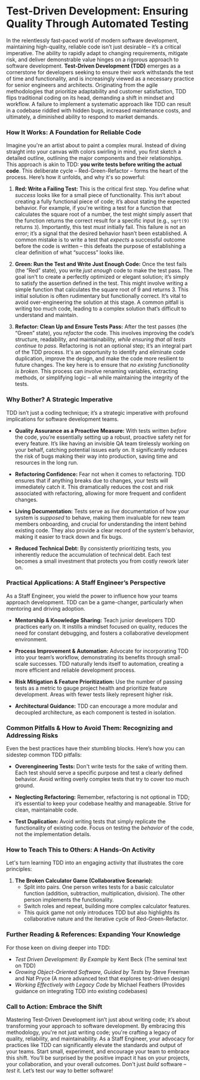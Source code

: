# Test-Driven Development: Ensuring Quality Through Automated Testing

In the relentlessly fast-paced world of modern software development, maintaining high-quality, reliable code isn’t just desirable – it’s a critical imperative. The ability to rapidly adapt to changing requirements, mitigate risk, and deliver demonstrable value hinges on a rigorous approach to software development. **Test-Driven Development (TDD)** emerges as a cornerstone for developers seeking to ensure their work withstands the test of time and functionality, and is increasingly viewed as a necessary practice for senior engineers and architects. Originating from the agile methodologies that prioritize adaptability and customer satisfaction, TDD flips traditional coding on its head, demanding a shift in mindset and workflow. A failure to implement a systematic approach like TDD can result in a codebase riddled with hidden bugs, increased maintenance costs, and ultimately, a diminished ability to respond to market demands.

### How It Works: A Foundation for Reliable Code

Imagine you're an artist about to paint a complex mural. Instead of diving straight into your canvas with colors swirling in mind, you first sketch a detailed outline, outlining the major components and their relationships. This approach is akin to TDD: **you write tests before writing the actual code**. This deliberate cycle – Red-Green-Refactor – forms the heart of the process. Here’s how it unfolds, and why it's so powerful:

1. **Red: Write a Failing Test:** This is the critical first step. You define what _success_ looks like for a small piece of functionality. This isn’t about creating a fully functional piece of code; it’s about stating the expected behavior. For example, if you're writing a test for a function that calculates the square root of a number, the test might simply assert that the function returns the correct result for a specific input (e.g., `sqrt(9)` returns `3`). Importantly, this test _must_ initially fail. This failure is not an error; it’s a signal that the desired behavior hasn’t been established. A common mistake is to write a test that _expects_ a successful outcome before the code is written – this defeats the purpose of establishing a clear definition of what “success” looks like.

2. **Green: Run the Test and Write Just Enough Code:** Once the test fails (the “Red” state), you write _just enough_ code to make the test pass. The goal isn't to create a perfectly optimized or elegant solution; it’s simply to satisfy the assertion defined in the test. This might involve writing a simple function that calculates the square root of 9 and returns 3. This initial solution is often rudimentary but functionally correct. It’s vital to avoid over-engineering the solution at this stage. A common pitfall is writing too much code, leading to a complex solution that’s difficult to understand and maintain.

3. **Refactor: Clean Up and Ensure Tests Pass:** After the test passes (the “Green” state), you _refactor_ the code. This involves improving the code’s structure, readability, and maintainability, _while ensuring that all tests continue to pass_. Refactoring is not an optional step; it’s an integral part of the TDD process. It's an opportunity to identify and eliminate code duplication, improve the design, and make the code more resilient to future changes. The key here is to ensure that _no existing functionality is broken_. This process can involve renaming variables, extracting methods, or simplifying logic – all while maintaining the integrity of the tests.

### Why Bother? A Strategic Imperative

TDD isn’t just a coding technique; it’s a strategic imperative with profound implications for software development teams.

- **Quality Assurance as a Proactive Measure:** With tests written _before_ the code, you’re essentially setting up a robust, proactive safety net for every feature. It’s like having an invisible QA team tirelessly working on your behalf, catching potential issues early on. It significantly reduces the risk of bugs making their way into production, saving time and resources in the long run.

- **Refactoring Confidence:** Fear not when it comes to refactoring. TDD ensures that if anything breaks due to changes, your tests will immediately catch it. This dramatically reduces the cost and risk associated with refactoring, allowing for more frequent and confident changes.

- **Living Documentation:** Tests serve as _live_ documentation of how your system is _supposed_ to behave, making them invaluable for new team members onboarding, and crucial for understanding the intent behind existing code. They also provide a clear record of the system's behavior, making it easier to track down and fix bugs.

- **Reduced Technical Debt:** By consistently prioritizing tests, you inherently reduce the accumulation of technical debt. Each test becomes a small investment that protects you from costly rework later on.

### Practical Applications: A Staff Engineer’s Perspective

As a Staff Engineer, you wield the power to influence how your teams approach development. TDD can be a game-changer, particularly when mentoring and driving adoption.

- **Mentorship & Knowledge Sharing:** Teach junior developers TDD practices early on. It instills a mindset focused on quality, reduces the need for constant debugging, and fosters a collaborative development environment.

- **Process Improvement & Automation:** Advocate for incorporating TDD into your team’s workflow, demonstrating its benefits through small-scale successes. TDD naturally lends itself to automation, creating a more efficient and reliable development process.

- **Risk Mitigation & Feature Prioritization:** Use the number of passing tests as a metric to gauge project health and prioritize feature development. Areas with fewer tests likely represent higher risk.

- **Architectural Guidance:** TDD can encourage a more modular and decoupled architecture, as each component is tested in isolation.

### Common Pitfalls & How to Avoid Them: Recognizing and Addressing Risks

Even the best practices have their stumbling blocks. Here’s how you can sidestep common TDD pitfalls:

- **Overengineering Tests:** Don't write tests for the sake of writing them. Each test should serve a specific purpose and test a clearly defined behavior. Avoid writing overly complex tests that try to cover too much ground.

- **Neglecting Refactoring:** Remember, refactoring is not optional in TDD; it’s essential to keep your codebase healthy and manageable. Strive for clean, maintainable code.

- **Test Duplication:** Avoid writing tests that simply replicate the functionality of existing code. Focus on testing the _behavior_ of the code, not the implementation details.

### How to Teach This to Others: A Hands-On Activity

Let's turn learning TDD into an engaging activity that illustrates the core principles:

1. **The Broken Calculator Game (Collaborative Scenario):**
   - Split into pairs. One person writes tests for a basic calculator function (addition, subtraction, multiplication, division). The other person implements the functionality.
   - Switch roles and repeat, building more complex calculator features.
   - This quick game not only introduces TDD but also highlights its collaborative nature and the iterative cycle of Red-Green-Refactor.

### Further Reading & References: Expanding Your Knowledge

For those keen on diving deeper into TDD:

- _Test Driven Development: By Example_ by Kent Beck (The seminal text on TDD)
- _Growing Object-Oriented Software, Guided by Tests_ by Steve Freeman and Nat Pryce (A more advanced text that explores test-driven design)
- _Working Effectively with Legacy Code_ by Michael Feathers (Provides guidance on integrating TDD into existing codebases)

### Call to Action: Embrace the Shift

Mastering Test-Driven Development isn’t just about writing code; it’s about transforming your approach to software development. By embracing this methodology, you're not just writing code; you're crafting a legacy of quality, reliability, and maintainability. As a Staff Engineer, your advocacy for practices like TDD can significantly elevate the standards and output of your teams. Start small, experiment, and encourage your team to embrace this shift. You’ll be surprised by the positive impact it has on your projects, your collaboration, and your overall outcomes. Don't just _build_ software – _test_ it. Let’s test our way to better software!

